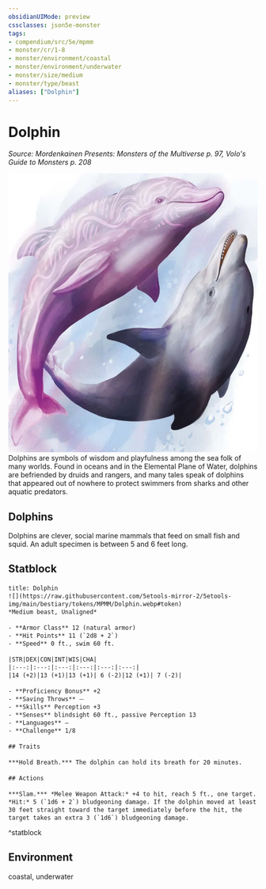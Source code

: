 ```yaml
---
obsidianUIMode: preview
cssclasses: json5e-monster
tags:
- compendium/src/5e/mpmm
- monster/cr/1-8
- monster/environment/coastal
- monster/environment/underwater
- monster/size/medium
- monster/type/beast
aliases: ["Dolphin"]
---
```

# Dolphin
*Source: Mordenkainen Presents: Monsters of the Multiverse p. 97, Volo's Guide to Monsters p. 208*  

![](https://raw.githubusercontent.com/5etools-mirror-2/5etools-img/main/bestiary/MPMM/Dolphin.webp#right)  
Dolphins are symbols of wisdom and playfulness among the sea folk of many worlds. Found in oceans and in the Elemental Plane of Water, dolphins are befriended by druids and rangers, and many tales speak of dolphins that appeared out of nowhere to protect swimmers from sharks and other aquatic predators.

## Dolphins

Dolphins are clever, social marine mammals that feed on small fish and squid. An adult specimen is between 5 and 6 feet long.


## Statblock

```ad-statblock
title: Dolphin
![](https://raw.githubusercontent.com/5etools-mirror-2/5etools-img/main/bestiary/tokens/MPMM/Dolphin.webp#token)
*Medium beast, Unaligned*

- **Armor Class** 12 (natural armor)
- **Hit Points** 11 (`2d8 + 2`) 
- **Speed** 0 ft., swim 60 ft.

|STR|DEX|CON|INT|WIS|CHA|
|:---:|:---:|:---:|:---:|:---:|:---:|
|14 (+2)|13 (+1)|13 (+1)| 6 (-2)|12 (+1)| 7 (-2)|

- **Proficiency Bonus** +2
- **Saving Throws** ⏤
- **Skills** Perception +3
- **Senses** blindsight 60 ft., passive Perception 13
- **Languages** —
- **Challenge** 1/8

## Traits

***Hold Breath.*** The dolphin can hold its breath for 20 minutes.

## Actions

***Slam.*** *Melee Weapon Attack:* +4 to hit, reach 5 ft., one target. *Hit:* 5 (`1d6 + 2`) bludgeoning damage. If the dolphin moved at least 30 feet straight toward the target immediately before the hit, the target takes an extra 3 (`1d6`) bludgeoning damage.
```
^statblock

## Environment

coastal, underwater